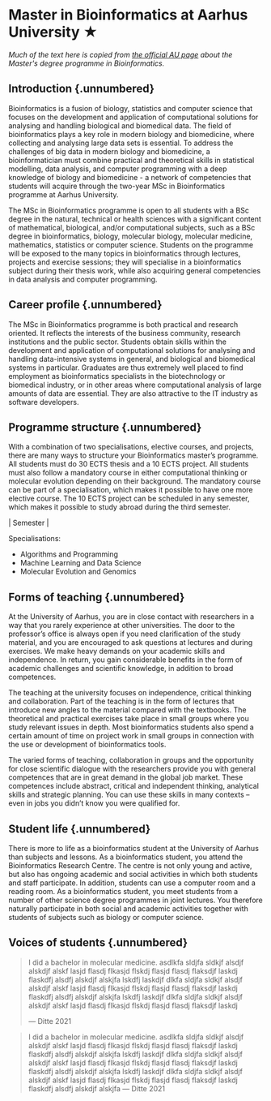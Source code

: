 
# Master in Bioinformatics at Aarhus University ★

*Much of the text here is copied from [the official AU page](https://kandidat.au.dk/en/bioinformatics/) about the Master's degree programme in Bioinformatics.*
  
## Introduction  {.unnumbered}
Bioinformatics is a fusion of biology, statistics and computer science that focuses on the development and application of computational solutions for analysing and handling biological and biomedical data. The field of bioinformatics plays a key role in modern biology and biomedicine, where collecting and analysing large data sets is essential. To address the challenges of big data in modern biology and biomedicine, a bioinformatician must combine practical and theoretical skills in statistical modelling, data analysis, and computer programming with a deep knowledge of biology and biomedicine -  a network of competencies that students will acquire through the two-year MSc in Bioinformatics programme at Aarhus University.

The MSc in Bioinformatics programme is open to all students with a BSc degree in the natural, technical or health sciences with a significant content of mathematical, biological, and/or computational subjects, such as a BSc degree in bioinformatics, biology, molecular biology, molecular medicine, mathematics, statistics or computer science. Students on the programme will be exposed to the many topics in bioinformatics through lectures, projects and exercise sessions; they will specialise in a bioinformatics subject during their thesis work, while also acquiring general competencies in data analysis and computer programming.

## Career profile  {.unnumbered}
The MSc in Bioinformatics programme is both practical and research oriented. It reflects the interests of the business community, research institutions and the public sector. Students obtain skills within the development and application of computational solutions for analysing and handling data-intensive systems in general, and biological and biomedical systems in particular. Graduates are thus extremely well placed to find employment as bioinformatics specialists in the biotechnology or biomedical industry, or in other areas where computational analysis of large amounts of data are essential. They are also attractive to the IT industry as software developers.

## Programme structure  {.unnumbered}
With a combination of two specialisations, elective courses, and projects, there are many ways to structure your Bioinformatics master’s programme. All students must do 30 ECTS thesis and a 10 ECTS project. All students must also follow a mandatory course in either computational thinking or molecular evolution depending on their background. The mandatory course can be part of a specialisation, which makes it possible to have one more elective course. The 10 ECTS project can be scheduled in any semester, which makes it possible to study abroad during the third semester. 

| Semester |


Specialisations:

- Algorithms and Programming
- Machine Learning and Data Science
- Molecular Evolution and Genomics

## Forms of teaching  {.unnumbered}
At the University of Aarhus, you are in close contact with researchers in a way that you rarely experience at other universities. The door to the professor’s office is always open if you need clarification of the study material, and you are encouraged to ask questions at lectures and during exercises. We make heavy demands on your academic skills and independence. In return, you gain considerable benefits in the form of academic challenges and scientific knowledge, in addition to broad competences.

The teaching at the university focuses on independence, critical thinking and collaboration. Part of the teaching is in the form of lectures that introduce new angles to the material compared with the textbooks. The theoretical and practical exercises take place in small groups where you study relevant issues in depth. Most bioinformatics students also spend a certain amount of time on project work in small groups in connection with the use or development of bioinformatics tools.

The varied forms of teaching, collaboration in groups and the opportunity for close scientific dialogue with the researchers provide you with general competences that are in great demand in the global job market. These competences include abstract, critical and independent thinking, analytical skills and strategic planning. You can use these skills in many contexts – even in jobs you didn’t know you were qualified for.

## Student life  {.unnumbered}
There is more to life as a bioinformatics student at the University of Aarhus than subjects and lessons. As a bioinformatics student, you attend the Bioinformatics Research Centre. The centre is not only young and active, but also has ongoing academic and social activities in which both students and staff participate. In addition, students can use a computer room and a reading room. As a bioinformatics student, you meet students from a number of other science degree programmes in joint lectures. You therefore naturally participate in both social and academic activities together with students of subjects such as biology or computer science. 

## Voices of students  {.unnumbered}


> I did a bachelor in molecular medicine. asdlkfa sldjfa sldkjf alsdjf alskdjf alskf lasjd flasdj flkasjd flskdj flasjd flasdj flaksdjf laskdj flaskdfj alsdfj alskdjf alskjfa lskdfj laskdjf dlkfa sldjfa sldkjf alsdjf alskdjf alskf lasjd flasdj flkasjd flskdj flasjd flasdj flaksdjf laskdj flaskdfj alsdfj alskdjf alskjfa lskdfj laskdjf dlkfa sldjfa sldkjf alsdjf alskdjf alskf lasjd flasdj flkasjd flskdj flasjd flasdj flaksdjf laskdj
> 
>  &mdash; Ditte 2021

> I did a bachelor in molecular medicine. asdlkfa sldjfa sldkjf alsdjf alskdjf alskf lasjd flasdj flkasjd flskdj flasjd flasdj flaksdjf laskdj flaskdfj alsdfj alskdjf alskjfa lskdfj laskdjf dlkfa sldjfa sldkjf alsdjf alskdjf alskf lasjd flasdj flkasjd flskdj flasjd flasdj flaksdjf laskdj flaskdfj alsdfj alskdjf alskjfa lskdfj laskdjf dlkfa sldjfa sldkjf alsdjf alskdjf alskf lasjd flasdj flkasjd flskdj flasjd flasdj flaksdjf laskdj flaskdfj alsdfj alskdjf alskjfa 
> &mdash; Ditte 2021